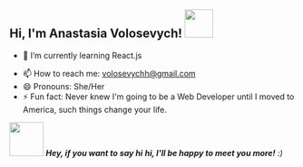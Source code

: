 <h2> Hi, I'm Anastasia Volosevych! <img src="https://media.giphy.com/media/mGcNjsfWAjY5AEZNw6/giphy.gif" width="50"></h2>

<!--  -->
<!-- - 🔭 I’m currently working on ...  -->
- 🌱 I’m currently learning React.js
<!-- - 👯 I’m looking to collaborate on ... -->
<!-- - 🤔 I’m looking for help with ... -->
<!-- - 💬 Ask me about ... -->
- 📫 How to reach me: volosevychh@gmail.com
- 😄 Pronouns: She/Her
- ⚡ Fun fact: Never knew I'm going to be a Web Developer until I moved to America, such things change your life.

<img src="https://media.giphy.com/media/fWrorpy7Jrlvi/giphy.gif" width="60"> <em><b>Hey, if you want to say hi</b> <b>hi, I'll be happy to meet you more!</b> :)</em>

